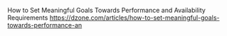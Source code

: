 How to Set Meaningful Goals Towards Performance and Availability Requirements
https://dzone.com/articles/how-to-set-meaningful-goals-towards-performance-an
